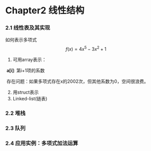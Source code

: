 # Chapter2 线性结构

### 2.1 线性表及其实现

如何表示多项式 
$$
f(x)=4x^5-3x^2+1
$$

1. 可用array表示：

​	 **a[i]**: 第i+1项的系数

​		存在问题：如果多项式存在x的2002次，但其他系数为0，空间很浪费。

2. 用struct表示
3. Linked-list(链表)

### 2.2 堆栈



### 2.3 队列



### 2.4 应用实例：多项式加法运算